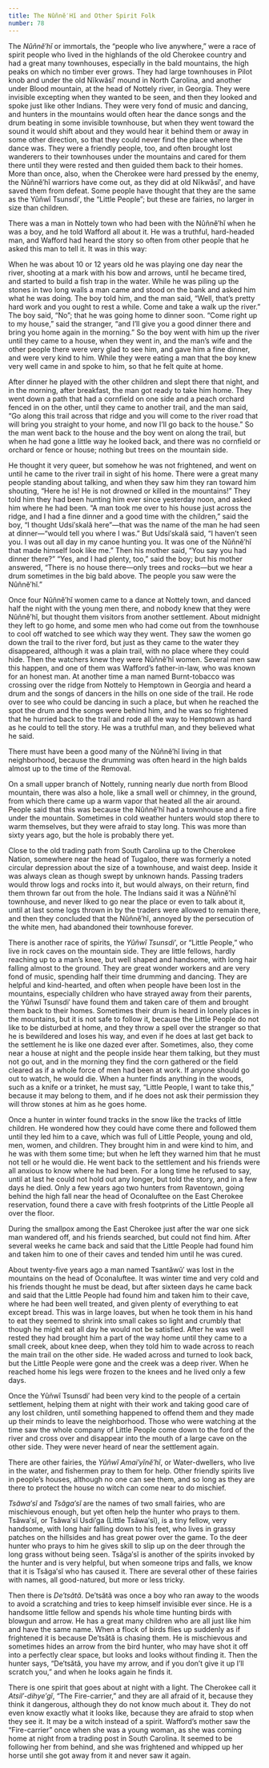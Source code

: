 ```yaml
---
title: The Nûñnĕ′Hĭ and Other Spirit Folk
number: 78
---
```

The _Nûñnĕ′hĭ_ or immortals, the “people who live anywhere,” were a race of spirit people who lived in the highlands of the old Cherokee country and had a great many townhouses, especially in the bald mountains, the high peaks on which no timber ever grows. They had large townhouses in Pilot knob and under the old Nĭkwăsĭ′ mound in North Carolina, and another under Blood mountain, at the head of Nottely river, in Georgia. They were invisible excepting when they wanted to be seen, and then they looked and spoke just like other Indians. They were very fond of music and dancing, and hunters in the mountains would often hear the dance songs and the drum beating in some invisible townhouse, but when they went toward the sound it would shift about and they would hear it behind them or away in some other direction, so that they could never find the place where the dance was. They were a friendly people, too, and often brought lost wanderers to their townhouses under the mountains and cared for them there until they were rested and then guided them back to their homes. More than once, also, when the Cherokee were hard pressed by the enemy, the Nûñnĕ′hĭ warriors have come out, as they did at old Nĭkwăsĭ′, and have saved them from defeat. Some people have thought that they are the same as the Yûñwĭ Tsunsdi′, the “Little People”; but these are fairies, no larger in size than children.

There was a man in Nottely town who had been with the Nûñnĕ′hĭ when he was a boy, and he told Wafford all about it. He was a truthful, hard-headed man, and Wafford had heard the story so often from other people that he asked this man to tell it. It was in this way:

When he was about 10 or 12 years old he was playing one day near the river, shooting at a mark with his bow and arrows, until he became tired, and started to build a fish trap in the water. While he was piling up the stones in two long walls a man came and stood on the bank and asked him what he was doing. The boy told him, and the man said, “Well, that’s pretty hard work and you ought to rest a while. Come and take a walk up the river.” The boy said, “No”; that he was going home to dinner soon. “Come right up to my house,” said the stranger, “and I’ll give you a good dinner there and bring you home again in the morning.” So the boy went with him up the river until they came to a house, when they went in, and the man’s wife and the other people there were very glad to see him, and gave him a fine dinner, and were very kind to him. While they were eating a man that the boy knew very well came in and spoke to him, so that he felt quite at home.

After dinner he played with the other children and slept there that night, and in the morning, after breakfast, the man got ready to take him home. They went down a path that had a cornfield on one side and a peach orchard fenced in on the other, until they came to another trail, and the man said, “Go along this trail across that ridge and you will come to the river road that will bring you straight to your home, and now I’ll go back to the house.” So the man went back to the house and the boy went on along the trail, but when he had gone a little way he looked back, and there was no cornfield or orchard or fence or house; nothing but trees on the mountain side.

He thought it very queer, but somehow he was not frightened, and went on until he came to the river trail in sight of his home. There were a great many people standing about talking, and when they saw him they ran toward him shouting, “Here he is! He is not drowned or killed in the mountains!” They told him they had been hunting him ever since yesterday noon, and asked him where he had been. “A man took me over to his house just across the ridge, and I had a fine dinner and a good time with the children,” said the boy, “I thought Udsi′skală here”—that was the name of the man he had seen at dinner—“would tell you where I was.” But Udsi′skală said, “I haven’t seen you. I was out all day in my canoe hunting you. It was one of the Nûñnĕ′hĭ that made himself look like me.” Then his mother said, “You say you had dinner there?” “Yes, and I had plenty, too,” said the boy; but his mother answered, “There is no house there—only trees and rocks—but we hear a drum sometimes in the big bald above. The people you saw were the Nûñnĕ′hĭ.”

Once four Nûñnĕ′hĭ women came to a dance at Nottely town, and danced half the night with the young men there, and nobody knew that they were Nûñnĕ′hĭ, but thought them visitors from another settlement. About midnight they left to go home, and some men who had come out from the townhouse to cool off watched to see which way they went. They saw the women go down the trail to the river ford, but just as they came to the water they disappeared, although it was a plain trail, with no place where they could hide. Then the watchers knew they were Nûñnĕ′hĭ women. Several men saw this happen, and one of them was Wafford’s father-in-law, who was known for an honest man. At another time a man named Burnt-tobacco was crossing over the ridge from Nottely to Hemptown in Georgia and heard a drum and the songs of dancers in the hills on one side of the trail. He rode over to see who could be dancing in such a place, but when he reached the spot the drum and the songs were behind him, and he was so frightened that he hurried back to the trail and rode all the way to Hemptown as hard as he could to tell the story. He was a truthful man, and they believed what he said.

There must have been a good many of the Nûñnĕ′hĭ living in that neighborhood, because the drumming was often heard in the high balds almost up to the time of the Removal.

On a small upper branch of Nottely, running nearly due north from Blood mountain, there was also a hole, like a small well or chimney, in the ground, from which there came up a warm vapor that heated all the air around. People said that this was because the Nûñnĕ′hĭ had a townhouse and a fire under the mountain. Sometimes in cold weather hunters would stop there to warm themselves, but they were afraid to stay long. This was more than sixty years ago, but the hole is probably there yet.

Close to the old trading path from South Carolina up to the Cherokee Nation, somewhere near the head of Tugaloo, there was formerly a noted circular depression about the size of a townhouse, and waist deep. Inside it was always clean as though swept by unknown hands. Passing traders would throw logs and rocks into it, but would always, on their return, find them thrown far out from the hole. The Indians said it was a Nûñnĕ′hĭ townhouse, and never liked to go near the place or even to talk about it, until at last some logs thrown in by the traders were allowed to remain there, and then they concluded that the Nûñnĕ′hĭ, annoyed by the persecution of the white men, had abandoned their townhouse forever.

There is another race of spirits, the _Yûñwĭ Tsunsdi′_, or “Little People,” who live in rock caves on the mountain side. They are little fellows, hardly reaching up to a man’s knee, but well shaped and handsome, with long hair falling almost to the ground. They are great wonder workers and are very fond of music, spending half their time drumming and dancing. They are helpful and kind-hearted, and often when people have been lost in the mountains, especially children who have strayed away from their parents, the Yûñwĭ Tsunsdi′ have found them and taken care of them and brought them back to their homes. Sometimes their drum is heard in lonely places in the mountains, but it is not safe to follow it, because the Little People do not like to be disturbed at home, and they throw a spell over the stranger so that he is bewildered and loses his way, and even if he does at last get back to the settlement he is like one dazed ever after. Sometimes, also, they come near a house at night and the people inside hear them talking, but they must not go out, and in the morning they find the corn gathered or the field cleared as if a whole force of men had been at work. If anyone should go out to watch, he would die. When a hunter finds anything in the woods, such as a knife or a trinket, he must say, “Little People, I want to take this,” because it may belong to them, and if he does not ask their permission they will throw stones at him as he goes home.

Once a hunter in winter found tracks in the snow like the tracks of little children. He wondered how they could have come there and followed them until they led him to a cave, which was full of Little People, young and old, men, women, and children. They brought him in and were kind to him, and he was with them some time; but when he left they warned him that he must not tell or he would die. He went back to the settlement and his friends were all anxious to know where he had been. For a long time he refused to say, until at last he could not hold out any longer, but told the story, and in a few days he died. Only a few years ago two hunters from Raventown, going behind the high fall near the head of Oconaluftee on the East Cherokee reservation, found there a cave with fresh footprints of the Little People all over the floor.

During the smallpox among the East Cherokee just after the war one sick man wandered off, and his friends searched, but could not find him. After several weeks he came back and said that the Little People had found him and taken him to one of their caves and tended him until he was cured.

About twenty-five years ago a man named Tsantăwû′ was lost in the mountains on the head of Oconaluftee. It was winter time and very cold and his friends thought he must be dead, but after sixteen days he came back and said that the Little People had found him and taken him to their cave, where he had been well treated, and given plenty of everything to eat except bread. This was in large loaves, but when he took them in his hand to eat they seemed to shrink into small cakes so light and crumbly that though he might eat all day he would not be satisfied. After he was well rested they had brought him a part of the way home until they came to a small creek, about knee deep, when they told him to wade across to reach the main trail on the other side. He waded across and turned to look back, but the Little People were gone and the creek was a deep river. When he reached home his legs were frozen to the knees and he lived only a few days.

Once the Yûñwĭ Tsunsdi′ had been very kind to the people of a certain settlement, helping them at night with their work and taking good care of any lost children, until something happened to offend them and they made up their minds to leave the neighborhood. Those who were watching at the time saw the whole company of Little People come down to the ford of the river and cross over and disappear into the mouth of a large cave on the other side. They were never heard of near the settlement again.

There are other fairies, the _Yûñwĭ Amai′yĭnĕ′hĭ_, or Water-dwellers, who live in the water, and fishermen pray to them for help. Other friendly spirits live in people’s houses, although no one can see them, and so long as they are there to protect the house no witch can come near to do mischief.

_Tsăwa′sĭ_ and _Tsăga′sĭ_ are the names of two small fairies, who are mischievous enough, but yet often help the hunter who prays to them. Tsăwa′sĭ, or Tsăwa′sĭ Usdi′ga (Little Tsăwa′sĭ), is a tiny fellow, very handsome, with long hair falling down to his feet, who lives in grassy patches on the hillsides and has great power over the game. To the deer hunter who prays to him he gives skill to slip up on the deer through the long grass without being seen. Tsăga′sĭ is another of the spirits invoked by the hunter and is very helpful, but when someone trips and falls, we know that it is Tsăga′sĭ who has caused it. There are several other of these fairies with names, all good-natured, but more or less tricky.

Then there is _De′tsătă_. De′tsătă was once a boy who ran away to the woods to avoid a scratching and tries to keep himself invisible ever since. He is a handsome little fellow and spends his whole time hunting birds with blowgun and arrow. He has a great many children who are all just like him and have the same name. When a flock of birds flies up suddenly as if frightened it is because De′tsătă is chasing them. He is mischievous and sometimes hides an arrow from the bird hunter, who may have shot it off into a perfectly clear space, but looks and looks without finding it. Then the hunter says, “De′tsătă, you have my arrow, and if you don’t give it up I’ll scratch you,” and when he looks again he finds it.

There is one spirit that goes about at night with a light. The Cherokee call it _Atsil′-dihye′gĭ_, “The Fire-carrier,” and they are all afraid of it, because they think it dangerous, although they do not know much about it. They do not even know exactly what it looks like, because they are afraid to stop when they see it. It may be a witch instead of a spirit. Wafford’s mother saw the “Fire-carrier” once when she was a young woman, as she was coming home at night from a trading post in South Carolina. It seemed to be following her from behind, and she was frightened and whipped up her horse until she got away from it and never saw it again.
